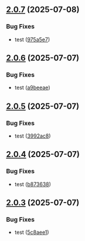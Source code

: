 ## [2.0.7](https://github.com/Reetwiz/FellowBlogs-CD/compare/v2.0.6...v2.0.7) (2025-07-08)


### Bug Fixes

* test ([975a5e7](https://github.com/Reetwiz/FellowBlogs-CD/commit/975a5e73b4aad8785ee0793fadfc56a1a79282c1))

## [2.0.6](https://github.com/Reetwiz/FellowBlogs-CD/compare/v2.0.5...v2.0.6) (2025-07-07)


### Bug Fixes

*  test ([a9beeae](https://github.com/Reetwiz/FellowBlogs-CD/commit/a9beeaea7747b0feecf79fb29c09d01b8abde3f3))

## [2.0.5](https://github.com/Reetwiz/FellowBlogs-CD/compare/v2.0.4...v2.0.5) (2025-07-07)


### Bug Fixes

*  test ([3992ac8](https://github.com/Reetwiz/FellowBlogs-CD/commit/3992ac810e6e07d5df488e34dcb2db5839031558))

## [2.0.4](https://github.com/Reetwiz/FellowBlogs-CD/compare/v2.0.3...v2.0.4) (2025-07-07)


### Bug Fixes

*  test ([b873638](https://github.com/Reetwiz/FellowBlogs-CD/commit/b873638b81ca8eedd4a0318e7fb83d800f437b15))

## [2.0.3](https://github.com/Reetwiz/FellowBlogs-CD/compare/v2.0.2...v2.0.3) (2025-07-07)


### Bug Fixes

*  test ([5c8aee1](https://github.com/Reetwiz/FellowBlogs-CD/commit/5c8aee1cc5dd489228ae143343e66d9302490128))

